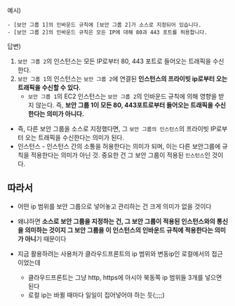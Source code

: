 예시)
```
- [보안 그룹 1]의 인바운드 규칙에 [보안 그룹 2]가 소스로 지정되어 있습니다.
- [보안 그룹 2]의 인바운드 규칙은 모든 IP에 대해 80과 443 포트를 허용합니다.
```

답변)
1. `보안 그룹 2`의 인스턴스는 모든 IP로부터 80, 443 포트로 들어오는 트래픽을 수신한다.
2. `보안 그룹 1`의 인스턴스는 `보안 그룹 2`에 연결된 **인스턴스의 프라이빗 ip로부터 오는 트래픽을 수신할 수 있다.**
	- `보안 그룹 1`의 EC2 인스턴스는 `보안 그룹 2`의 인바운드 규칙에 의해 영향을 받지 않는다. 즉, **보안 그룹 1이 모든 80, 443포트로부터 들어오는 트래픽을 수신한다는 의미가 아니다.**

- 즉, 다른 보안 그룹을 소스로 지정했다면, 그 `보안 그룹의 인스턴스`의 프라이빗 IP로부터 오는 트래픽을 수신한다는 의미가 된다. 
- 인스턴스 - 인스턴스 간의 소통을 허용한다는 의미가 되며, 이는 다른 보안그룹에 규칙을 적용한다는 의미가 아닌 것. 중요한 건 그 보안 그룹이 적용된 `인스턴스`인 것이다.

## 따라서
- 어떤 ip 범위를 보안 그룹으로 넣어놓고 관리하는 건 크게 의미가 없을 것이다
- 왜냐하면 **소스로 보안 그룹을 지정하는 건, 그 보안 그룹이 적용된 인스턴스와의 통신을 의미하는 것이지 그 보안 그룹을 이 인스턴스의 인바운드 규칙에 적용한다는 의미가 아니**기 때문이다

- 지금 활용하려는 사용처가 클라우드프론트의 ip 범위와 변동ip인 로컬에서의 접근이었는데
	- 클라우드프론트는 그냥 http, https에 아시아 북동쪽 ip 범위들 3개를 넣으면 된다
	- 로컬 ip는 바뀔 때마다 일일이 집어넣어야 하는 듯(;;;;)